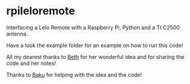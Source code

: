 rpileloremote
=============

Interfacing a Lelo Remote with a Raspberry Pi, Python and a TI C2500 antenna.

Have a look the example folder for an example on how to run this code!

All my dearest thanks to [Beth](http://scanlime.org/2012/11/hacking-my-vagina/) for her wonderful idea and for sharing the code and her notes!

Thanks to [Baku](http://143th.net/) for helping with the idea and the code!
